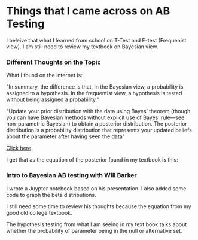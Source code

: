# Things that I came across on AB Testing #

I beleive that what I learned from school on T-Test and F-test (Frequenist view). I am still need to review my textbook on Bayesian view. 

### Different Thoughts on the Topic ###
What I found on the internet is:

"In summary, the difference is that, in the Bayesian view, a probability is assigned to a hypothesis. In the frequentist view, a hypothesis is tested without being assigned a probability."

"Update your prior distribution with the data using Bayes’ theorem (though you can have Bayesian methods without explicit use of Bayes’ rule—see non-parametric Bayesian) to obtain a posterior distribution. The posterior distribution is a probability distribution that represents your updated beliefs about the parameter after having seen the data"

[Click here](https://cxl.com/blog/bayesian-frequentist-ab-testing/#:~:text=In%20summary%2C%20the%20difference%20is,without%20being%20assigned%20a%20probability.)

I get that as the equation of the posterior found in my textbook is this:


### Intro to Bayesian AB testing with Will Barker ###
I wrote a Juypter notebook based on his presentation. I also added some code to graph the beta distributions.

I still need some time to review his thoughts because the equation from my good old college textbook.

The hypothesis testing from what I am seeing in my text book talks about whether the probability of parameter being in the null or alternative set.

### ###
